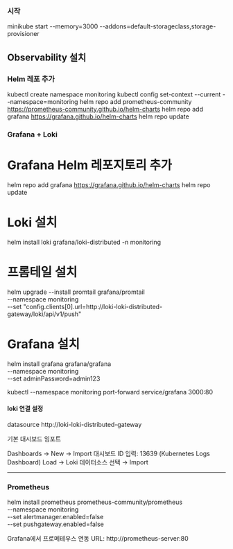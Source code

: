 ### 시작
minikube start --memory=3000 --addons=default-storageclass,storage-provisioner

## Observability 설치

### Helm 레포 추가
kubectl create namespace monitoring
kubectl config set-context --current --namespace=monitoring
helm repo add prometheus-community https://prometheus-community.github.io/helm-charts
helm repo add grafana https://grafana.github.io/helm-charts
helm repo update

### Grafana + Loki

# Grafana Helm 레포지토리 추가
helm repo add grafana https://grafana.github.io/helm-charts
helm repo update

# Loki 설치
helm install loki grafana/loki-distributed -n monitoring

# 프롬테일 설치
helm upgrade --install promtail grafana/promtail \
  --namespace monitoring \
  --set "config.clients[0].url=http://loki-loki-distributed-gateway/loki/api/v1/push"

# Grafana 설치

helm install grafana grafana/grafana \
  --namespace monitoring \
  --set adminPassword=admin123

kubectl --namespace monitoring port-forward service/grafana 3000:80

#### loki 연결 설정
datasource
http://loki-loki-distributed-gateway


기본 대시보드 임포트

Dashboards → New → Import
대시보드 ID 입력: 13639 (Kubernetes Logs Dashboard)
Load → Loki 데이터소스 선택 → Import


---

### Prometheus
helm install prometheus prometheus-community/prometheus \
  --namespace monitoring \
  --set alertmanager.enabled=false \
  --set pushgateway.enabled=false


Grafana에서 프로메테우스 연동
URL: http://prometheus-server:80